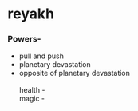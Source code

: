 <html>
<head>
  <style>

  </style>
</head>
<body>
<h1>reyakh</h1>

<h3> Powers- </h3>
<ul>
<li>pull and push</li>
<li>planetary devastation</li>
<li> opposite of planetary devastation</li>
<br>
  health - 
  <br>
  magic  -
</ul>
</body>
</html>
